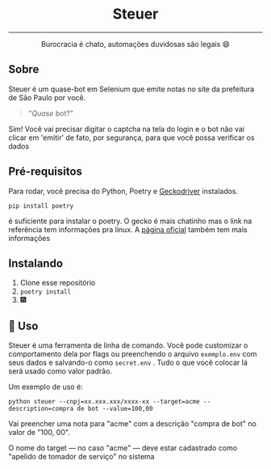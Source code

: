 <h1 align="center">Steuer</h1>

---

<p align="center"> Burocracia é chato, automações duvidosas são legais 😄</p>

## Sobre <a name = "about"></a>

Steuer é um quase-bot em Selenium que emite notas no site da prefeitura de São Paulo
por você.

> "_Quase_ bot?"

Sim! Você vai precisar digitar o captcha na tela do login e o bot não vai clicar
em 'emitir' de fato, por segurança, para que você possa verificar os dados

## Pré-requisitos

Para rodar, você precisa do Python, Poetry e [Geckodriver](https://medium.com/beelabsolutions/baixando-e-configurando-o-geckodriver-no-ubuntu-dc2fe14d91c) instalados.

```
pip install poetry
```

é suficiente para instalar o poetry. O gecko é mais chatinho mas o link na referência
tem informações pra linux. A [página oficial](https://github.com/mozilla/geckodriver) também tem mais informações

## Instalando

1. Clone esse repositório
2. `poetry install`
3. :fireworks:

## 🎈 Uso

Steuer é uma ferramenta de linha de comando. Você pode customizar o comportamento
dela por flags ou preenchendo o arquivo `exemplo.env` com seus dados e salvando-o
como `secret.env` . Tudo o que você colocar lá será usado como valor padrão.

Um exemplo de uso é:

```
python steuer --cnpj=xx.xxx.xxx/xxxx-xx --target=acme --description=compra de bot --value=100,00
```

Vai preencher uma nota para "acme" com a descrição "compra de bot" no valor de "100, 00".

O nome do target ― no caso "acme" ― deve estar cadastrado como "apelido de tomador de serviço"
no sistema
